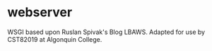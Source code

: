# webserver
WSGI based upon Ruslan Spivak's Blog LBAWS. Adapted for use by CST82019 at Algonquin College.
